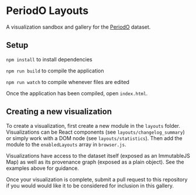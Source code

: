# PeriodO Layouts

A visualization sandbox and gallery for the [PeriodO] dataset.

## Setup

`npm install` to install dependencies

`npm run build` to compile the application

`npm run watch` to compile whenever files are edited

Once the application has been compiled, open `index.html`.

## Creating a new visualization

To create a visualization, first create a new module in the `layouts` folder.
Visualizations can be React components (see `layouts/changelog_summary`) or
simply work with a DOM node (see `layouts/statistics`). Then add the module to
the `enabledLayouts` array in `browser.js`.

Visualizations have access to the dataset itself (exposed as an ImmutableJS
Map) as well as its provenance graph (exposed as a plain object). See the
examples above for guidance.

Once your visualization is complete, submit a pull request to this repository
if you would would like it to be considered for inclusion in this gallery.

[PeriodO]: https://perio.do/
